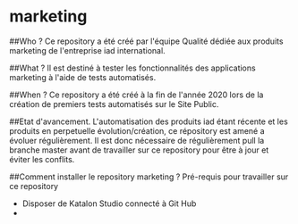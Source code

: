 # marketing


##Who ?
Ce repository a été créé par l'équipe Qualité dédiée aux produits marketing de l'entreprise iad international.


##What ?
Il est destiné à tester les fonctionnalités des applications marketing à l'aide de tests automatisés.

##When ?
Ce repository a été créé à la fin de l'année 2020 lors de la création de premiers tests automatisés sur le Site Public.

##Etat d'avancement.
L'automatisation des produits iad étant récente et les produits en perpetuelle évolution/création, ce répository est amené a évoluer régulièrement.
Il est donc nécessaire de régulièrement pull la branche master avant de travailler sur ce repository pour être à jour et éviter les conflits.

##Comment installer le repository marketing ?
Pré-requis pour travailler sur ce repository
- Disposer de Katalon Studio connecté à Git Hub
- 
